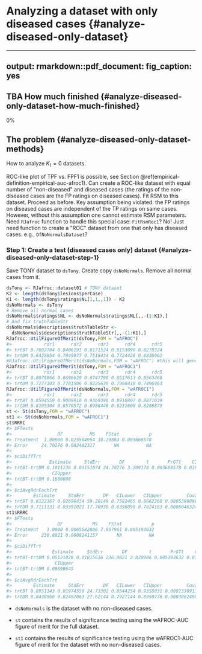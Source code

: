 # Analyzing a dataset with only diseased cases {#analyze-diseased-only-dataset}

---
output:
  rmarkdown::pdf_document:
    fig_caption: yes        
---






## TBA How much finished {#analyze-diseased-only-dataset-how-much-finished}
0%


## The problem {#analyze-diseased-only-dataset-methods}

How to analyze $K_1 = 0$ datasets.

ROC-like plot of TPF vs. FPF1 is possible, see Section \@ref(empirical-definition-empirical-auc-afroc1). Can create a ROC-like dataset with equal number of "non-diseased" and diseased cases (the ratings of the non-diseased cases are the FP ratings on diseased cases). Fit RSM to this dataset. Proceed as before. Key assumption being violated: the FP ratings on diseased cases are independent of the TP ratings on same cases. However, without this assumption one cannot estimate RSM parameters. Need `RJafroc` function to handle this special case: `FitRsmRoc1`? No! Just need function to create a "ROC" dataset from one that only has diseased cases. e.g., `DfNoNormalsDataset`?


### Step 1: Create a test (diseased cases only) dataset {#analyze-diseased-only-dataset-step-1}

Save TONY dataset to `dsTony`. Create copy `dsNoNormals`. Remove all normal cases from it. 


```r
dsTony <- RJafroc::dataset01 # TONY dataset
K2 <- length(dsTony$lesions$perCase)
K1 <- length(dsTony$ratings$NL[1,1,,1]) - K2
dsNoNormals <- dsTony
# Remove all normal cases
dsNoNormals$ratings$NL <- dsNoNormals$ratings$NL[,,-(1:K1),] 
# And fix truthTableStr
dsNoNormals$descriptions$truthTableStr <- 
  dsNoNormals$descriptions$truthTableStr[,,-(1:K1),]
RJafroc::UtilFigureOfMerit(dsTony,FOM = "wAFROC")
#>            rdr1      rdr2      rdr3      rdr4      rdr5
#> trtBT 0.7602704 0.8406191 0.8171524 0.8153090 0.8278324
#> trtDM 0.6425854 0.7049977 0.7518434 0.7724426 0.6836962
#RJafroc::UtilFigureOfMerit(dsNoNormals,FOM = "wAFROC") #this will generate an error
RJafroc::UtilFigureOfMerit(dsTony,FOM = "wAFROC1")
#>            rdr1      rdr2      rdr3      rdr4      rdr5
#> trtBT 0.8079866 0.8696629 0.8747798 0.8517613 0.8563468
#> trtDM 0.7277103 0.7781506 0.8225630 0.7968418 0.7496963
RJafroc::UtilFigureOfMerit(dsNoNormals,FOM = "wAFROC1")
#>            rdr1      rdr2      rdr3      rdr4      rdr5
#> trtBT 0.8594559 0.9009910 0.9369398 0.8910807 0.8871039
#> trtDM 0.8195304 0.8570572 0.8988448 0.8231600 0.8208875
st <- St(dsTony,FOM = "wAFROC")
st1 <- St(dsNoNormals,FOM = "wAFROC1")
st$RRRC
#> $FTests
#>                 DF          MS    FStat           p
#> Treatment  1.00000 0.025564954 10.29883 0.003668578
#> Error     24.70276 0.002482317       NA          NA
#> 
#> $ciDiffTrt
#>              Estimate     StdErr       DF        t       PrGTt    CILower
#> trtBT-trtDM 0.1011236 0.03151074 24.70276 3.209178 0.003668578 0.03618638
#>               CIUpper
#> trtBT-trtDM 0.1660608
#> 
#> $ciAvgRdrEachTrt
#>        Estimate     StdErr       DF   CILower   CIUpper         Cov2
#> trtBT 0.8122367 0.02698434 59.28149 0.7582465 0.8662268 0.0005390098
#> trtDM 0.7111131 0.03391021 17.78930 0.6398098 0.7824163 0.0006046324
st1$RRRC
#> $FTests
#>                 DF           MS    FStat           p
#> Treatment   1.0000 0.0065582806 7.957961 0.005193632
#> Error     236.8821 0.0008241157       NA          NA
#> 
#> $ciDiffTrt
#>               Estimate     StdErr       DF        t       PrGTt    CILower
#> trtBT-trtDM 0.05121828 0.01815616 236.8821 2.820986 0.005193632 0.01545011
#>                CIUpper
#> trtBT-trtDM 0.08698645
#> 
#> $ciAvgRdrEachTrt
#>        Estimate     StdErr       DF   CILower   CIUpper         Cov2
#> trtBT 0.8951143 0.01974550 24.73302 0.8544254 0.9358031 0.0002330913
#> trtDM 0.8438960 0.02497063 27.62144 0.7927144 0.8950776 0.0003862498
```


* `dsNoNormals` is the dataset with no non-diseased cases. 

* `st` contains the results of significance testing using the wAFROC-AUC figure of merit for the full dataset. 

* `st1` contains the results of significance testing using the wAFROC1-AUC figure of merit for the dataset with no non-diseased cases.


